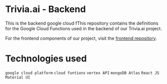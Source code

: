 # Trivia.ai - Backend

This is the backend google cloud fThis repository contains the definitions for the Google Cloud Functions used in the backend of our Trivia.ai project.

For the frontend components of our project, visit the [frontend repository](https://github.com/trivia-ai/frontend).

# Technologies used
`google cloud platform` `cloud funtions` `vertex API` `mongoDB Atlas` `React JS` `Material UI`